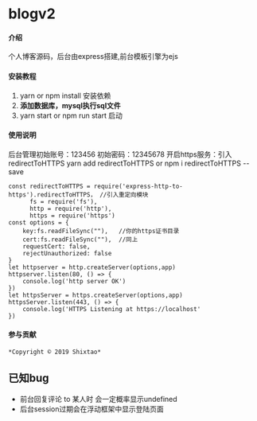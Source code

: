 # blogv2

#### 介绍
个人博客源码，后台由express搭建,前台模板引擎为ejs

#### 安装教程

1.  yarn or npm install 安装依赖
2.  **添加数据库，mysql执行sql文件**
3.  yarn start or npm run start 启动

#### 使用说明

  后台管理初始账号：123456 初始密码：12345678
  开启https服务：引入redirectToHTTPS yarn add redirectToHTTPS  or npm i redirectToHTTPS   --save


```
const redirectToHTTPS = require('express-http-to-https').redirectToHTTPS， //引入重定向模块
      fs = require('fs'),
      http = require('http'),
      https = require('https')
const options = {
    key:fs.readFileSync(""),   //你的https证书目录
    cert:fs.readFileSync(""),  //同上
    requestCert: false,
    rejectUnauthorized: false
}
let httpserver = http.createServer(options,app)
httpserver.listen(80, () => {
    console.log('http server OK')
})
let httpsServer = https.createServer(options,app)
httpsServer.listen(443, () => {
    console.log('HTTPS Listening at https://localhost'
})
```



#### 参与贡献

    *Copyright © 2019 Shixtao*

## 已知bug
+   前台回复评论 to 某人时 会一定概率显示undefined
+   后台session过期会在浮动框架中显示登陆页面


